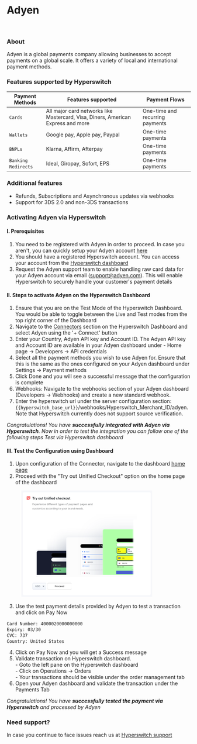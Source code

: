 # Adyen

<img src="https://hyperswitch.io/icons/homePageIcons/logos/adyenLogo.svg" alt="" data-size="original">

### About

Adyen is a global payments company allowing businesses to accept payments on a global scale. It offers a variety of local and international payment methods.

### Features supported by Hyperswitch

| Payment Methods     | Features supported                                                               | Payment Flows                   |
| ------------------- | -------------------------------------------------------------------------------- | ------------------------------- |
| `Cards`             | All major card networks like Mastercard, Visa, Diners, American Express and more | One-time and recurring payments |
| `Wallets`           | Google pay, Apple pay, Paypal                                                    | One-time payments               |
| `BNPLs`             | Klarna, Affirm, Afterpay                                                         | One-time payments               |
| `Banking Redirects` | Ideal, Giropay, Sofort, EPS                                                      | One-time payments               |

### Additional features

* Refunds, Subscriptions and Asynchronous updates via webhooks
* Support for 3DS 2.0 and non-3DS transactions

### Activating Adyen via Hyperswitch

#### I. Prerequisites

1. You need to be registered with Adyen in order to proceed. In case you aren't, you can quickly setup your Adyen account [here](https://www.adyen.com/signup)
2. You should have a registered Hyperswitch account. You can access your account from the [Hyperswitch dashboard](https://app.hyperswitch.io/register)
3. Request the Adyen support team to enable handling raw card data for your Adyen account via email (support@adyen.com). This will enable Hyperswitch to securely handle your customer's payment details

#### II. Steps to activate Adyen on the Hyperswitch Dashboard

1. Ensure that you are on the Test Mode of the Hyperswitch Dashboard. You would be able to toggle between the Live and Test modes from the top right corner of the Dashboard
2. Navigate to the [Connectors](https://app.hyperswitch.io/connectors) section on the Hyperswitch Dashboard and select Adyen using the '+ Connect' button
3. Enter your Country, Adyen API key and Account ID. The Adyen API key and Account ID are available in your Adyen dashboard under - Home page -> Developers -> API credentials
4. Select all the payment methods you wish to use Adyen for. Ensure that this is the same as the ones configured on your Adyen dashboard under Settings -> Payment methods
5. Click Done and you will see a successful message that the configuration is complete
6. Webhooks: Navigate to the webhooks section of your Adyen dashboard (Developers -> Webhooks) and create a new standard webhook.
7. Enter the hyperswitch url under the server configuration section: `{{hyperswitch_base_url}}`/webhooks/Hyperswitch\_Merchant\_ID/adyen. Note that Hyperswitch currently does not support source verification.

_Congratulations! You have **successfully integrated with Adyen via Hyperswitch**. Now in order to test the integration you can follow one of the following steps Test via Hyperswitch dashboard_

#### III. Test the Configuration using Dashboard

1. Upon configuration of the Connector, navigate to the dashboard [home page](https://app.hyperswitch.io/home)
2. Proceed with the "Try out Unified Checkout" option on the home page of the dashboard

<figure><img src="../../.gitbook/assets/connector_unifiedcheckout.png" alt="" width="358"><figcaption></figcaption></figure>

3. Use the test payment details provided by Adyen to test a transaction and click on Pay Now

```
Card Number: 4000020000000000
Expiry: 03/30
CVC: 737
Country: United States
```

4. Click on Pay Now and you will get a Success message&#x20;
5. Validate transaction on Hyperswitch dashboard. \
   \- Goto the left pane on the Hyperswitch dashboard \
   \- Click on Operations -> Orders \
   \- Your transactions should be visible under the order management tab&#x20;
6. Open your Adyen dashboard and validate the transaction under the Payments Tab

_Congratulations! You have **successfully tested the payment via Hyperswitch** and processed by Adyen_

### Need support?

In case you continue to face issues reach us at [Hyperswitch support](https://hyperswitch.io/docs/support)
